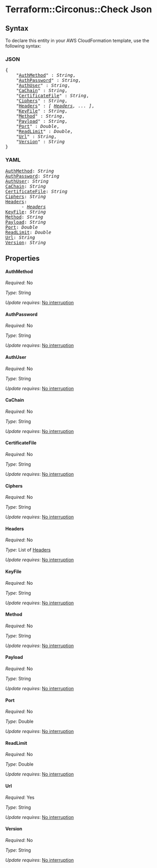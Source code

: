 # Terraform::Circonus::Check Json

## Syntax

To declare this entity in your AWS CloudFormation template, use the following syntax:

### JSON

<pre>
{
    "<a href="#authmethod" title="AuthMethod">AuthMethod</a>" : <i>String</i>,
    "<a href="#authpassword" title="AuthPassword">AuthPassword</a>" : <i>String</i>,
    "<a href="#authuser" title="AuthUser">AuthUser</a>" : <i>String</i>,
    "<a href="#cachain" title="CaChain">CaChain</a>" : <i>String</i>,
    "<a href="#certificatefile" title="CertificateFile">CertificateFile</a>" : <i>String</i>,
    "<a href="#ciphers" title="Ciphers">Ciphers</a>" : <i>String</i>,
    "<a href="#headers" title="Headers">Headers</a>" : <i>[ <a href="json-headers.md">Headers</a>, ... ]</i>,
    "<a href="#keyfile" title="KeyFile">KeyFile</a>" : <i>String</i>,
    "<a href="#method" title="Method">Method</a>" : <i>String</i>,
    "<a href="#payload" title="Payload">Payload</a>" : <i>String</i>,
    "<a href="#port" title="Port">Port</a>" : <i>Double</i>,
    "<a href="#readlimit" title="ReadLimit">ReadLimit</a>" : <i>Double</i>,
    "<a href="#url" title="Url">Url</a>" : <i>String</i>,
    "<a href="#version" title="Version">Version</a>" : <i>String</i>
}
</pre>

### YAML

<pre>
<a href="#authmethod" title="AuthMethod">AuthMethod</a>: <i>String</i>
<a href="#authpassword" title="AuthPassword">AuthPassword</a>: <i>String</i>
<a href="#authuser" title="AuthUser">AuthUser</a>: <i>String</i>
<a href="#cachain" title="CaChain">CaChain</a>: <i>String</i>
<a href="#certificatefile" title="CertificateFile">CertificateFile</a>: <i>String</i>
<a href="#ciphers" title="Ciphers">Ciphers</a>: <i>String</i>
<a href="#headers" title="Headers">Headers</a>: <i>
      - <a href="json-headers.md">Headers</a></i>
<a href="#keyfile" title="KeyFile">KeyFile</a>: <i>String</i>
<a href="#method" title="Method">Method</a>: <i>String</i>
<a href="#payload" title="Payload">Payload</a>: <i>String</i>
<a href="#port" title="Port">Port</a>: <i>Double</i>
<a href="#readlimit" title="ReadLimit">ReadLimit</a>: <i>Double</i>
<a href="#url" title="Url">Url</a>: <i>String</i>
<a href="#version" title="Version">Version</a>: <i>String</i>
</pre>

## Properties

#### AuthMethod

_Required_: No

_Type_: String

_Update requires_: [No interruption](https://docs.aws.amazon.com/AWSCloudFormation/latest/UserGuide/using-cfn-updating-stacks-update-behaviors.html#update-no-interrupt)

#### AuthPassword

_Required_: No

_Type_: String

_Update requires_: [No interruption](https://docs.aws.amazon.com/AWSCloudFormation/latest/UserGuide/using-cfn-updating-stacks-update-behaviors.html#update-no-interrupt)

#### AuthUser

_Required_: No

_Type_: String

_Update requires_: [No interruption](https://docs.aws.amazon.com/AWSCloudFormation/latest/UserGuide/using-cfn-updating-stacks-update-behaviors.html#update-no-interrupt)

#### CaChain

_Required_: No

_Type_: String

_Update requires_: [No interruption](https://docs.aws.amazon.com/AWSCloudFormation/latest/UserGuide/using-cfn-updating-stacks-update-behaviors.html#update-no-interrupt)

#### CertificateFile

_Required_: No

_Type_: String

_Update requires_: [No interruption](https://docs.aws.amazon.com/AWSCloudFormation/latest/UserGuide/using-cfn-updating-stacks-update-behaviors.html#update-no-interrupt)

#### Ciphers

_Required_: No

_Type_: String

_Update requires_: [No interruption](https://docs.aws.amazon.com/AWSCloudFormation/latest/UserGuide/using-cfn-updating-stacks-update-behaviors.html#update-no-interrupt)

#### Headers

_Required_: No

_Type_: List of <a href="json-headers.md">Headers</a>

_Update requires_: [No interruption](https://docs.aws.amazon.com/AWSCloudFormation/latest/UserGuide/using-cfn-updating-stacks-update-behaviors.html#update-no-interrupt)

#### KeyFile

_Required_: No

_Type_: String

_Update requires_: [No interruption](https://docs.aws.amazon.com/AWSCloudFormation/latest/UserGuide/using-cfn-updating-stacks-update-behaviors.html#update-no-interrupt)

#### Method

_Required_: No

_Type_: String

_Update requires_: [No interruption](https://docs.aws.amazon.com/AWSCloudFormation/latest/UserGuide/using-cfn-updating-stacks-update-behaviors.html#update-no-interrupt)

#### Payload

_Required_: No

_Type_: String

_Update requires_: [No interruption](https://docs.aws.amazon.com/AWSCloudFormation/latest/UserGuide/using-cfn-updating-stacks-update-behaviors.html#update-no-interrupt)

#### Port

_Required_: No

_Type_: Double

_Update requires_: [No interruption](https://docs.aws.amazon.com/AWSCloudFormation/latest/UserGuide/using-cfn-updating-stacks-update-behaviors.html#update-no-interrupt)

#### ReadLimit

_Required_: No

_Type_: Double

_Update requires_: [No interruption](https://docs.aws.amazon.com/AWSCloudFormation/latest/UserGuide/using-cfn-updating-stacks-update-behaviors.html#update-no-interrupt)

#### Url

_Required_: Yes

_Type_: String

_Update requires_: [No interruption](https://docs.aws.amazon.com/AWSCloudFormation/latest/UserGuide/using-cfn-updating-stacks-update-behaviors.html#update-no-interrupt)

#### Version

_Required_: No

_Type_: String

_Update requires_: [No interruption](https://docs.aws.amazon.com/AWSCloudFormation/latest/UserGuide/using-cfn-updating-stacks-update-behaviors.html#update-no-interrupt)

